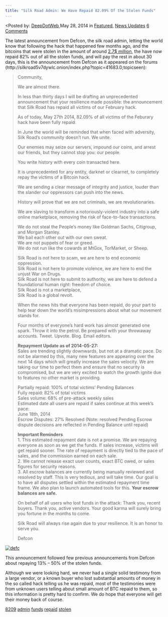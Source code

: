 ```yaml
---
title: "Silk Road Admin: We Have Repaid 82.09% Of the Stolen Funds"
---
```


<article class="post-listing post-5782 post type-post status-publish format-standard has-post-thumbnail hentry  tag-1651 tag-admin tag-funds tag-repaid tag-stolen">
<<span>Posted by: <a href="https://www.deepdotweb.com/author/admin/" title="">DeepDotWeb </a></span>
    <span>May 28, 2014</span>
    <span>in <a href="https://www.deepdotweb.com/category/deepdot-news/" rel="category tag">Featured</a>, <a href="https://www.deepdotweb.com/category/news-updates/" rel="category tag">News Updates</a></span>
    <span><a href="https://www.deepdotweb.com/2014/05/28/silk-road-admin-repaid-82-09-stolen-funds/#comments">6 Comments</a></span>
    </p>
    <div class="clear"></div>
    <div class="entry">
    <p>The latest announcement from Defcon, the silk road admin, letting the world know that following the hack that happened few months ago, and the bitcoins that were stolen in the amount of around <a href="http://www.deepdotweb.com/2014/02/13/silk-road-2-hacked-bitcoins-stolen-unknown-amount/">2.7$ million</a>, the have now repaid 82% out of all the stolen funds, and will pay the rest in about 30 days, this is the announcement from Defcon as it appeared on the forums (http://silkroad5v7dywlc.onion/index.php?topic=41683.0;topicseen):</p>
    <blockquote><p>Community,</p>
    <p>We are almost there.</p>
    <p>In less than thirty days I will be drafting an unprecedented announcement that your resilience made possible: the announcement that Silk Road has repaid all victims of our February hack.</p>
    <p>As of today, May 27th 2014, 82.09% of all victims of the Feburary hack have been fully repaid.</p>
    <p>In June the world will be reminded that when faced with adversity, Silk Road&#8217;s community doesn&#8217;t run. We unite.</p>
    <p>Our enemies may seize our servers, impound our coins, and arrest our friends, but they cannot stop you: our people.</p>
    <p>You write history with every coin transacted here.</p>
    <p>It is unprecedented for any entity, darknet or clearnet, to completely repay the victims of a Bitcoin hack.</p>
    <p>We are sending a clear message of integrity and justice, louder than the slander our oppressors can push into the news.</p>
    <p>History will prove that we are not criminals, we are revolutionaries.</p>
    <p>We are slaving to transform a notoriously-violent industry into a safe online marketplace, removing the risk of face-to-face transactions.</p>
    <p>We do not steal the People&#8217;s money like Goldman Sachs, Citigroup, and Morgan Stanley.<br />
    We bail each other out with our own sweat.<br />
    We are not puppets of fear or greed.<br />
    We do not run like the cowards at MtGox, TorMarket, or Sheep.</p>
    <p>Silk Road is not here to scam, we are here to end economic oppression.<br />
    Silk Road is not here to promote violence, we are here to end the unjust War on Drugs.<br />
    Silk Road is not here to submit to authority, we are here to defend a foundational human right: freedom of choice.<br />
    Silk Road is not a marketplace,<br />
    Silk Road is a global revolt.</p>
    <p>When the news hits that everyone has been repaid, do your part to help tear down the world&#8217;s misimpressions about what our movement stands for.</p>
    <p>Four months of everyone&#8217;s hard work has almost generated one spark. Throw it into the petrol. Be prepared with your throwaway accounts. Tweet. Upvote. Blog. Email editors.</p>
    <p><strong>Repayment Update as of 2014-05-27:</strong><br />
    Sales are trending slightly downwards, but not at a dramatic pace. Do not be alarmed by this, many new features are appearing over the next 14 days which will greatly increase the sales velocity. We are taking our time to perfect them and ensure that no security is compromised, but we are very excited to watch the growth ignite due to features no other market is providing.</p>
    <p>Partially repaid: 100% of total victims&#8217; Pending Balances<br />
    Fully repaid: 82% of total victims<br />
    Sales volume: 68% of pre-attack weekly sales<br />
    Estimated date all users are repaid if sales continue at this week&#8217;s pace:<br />
    June 18th, 2014<br />
    Escrow Disputes: 27% Resolved (Note: resolved Pending Escrow dispute decisions are reflected in Pending Balance until repaid)</p>
    <p><strong>Important Reminders</strong><br />
    1. This estimated repayment date is not a promise. We are repaying everyone as soon as we get the funds. If sales increase, victims will get repaid sooner. The rate of repayment is directly tied to the pace of sales, and the commission earned on each sale.<br />
    2. We cannot release exact user counts, exact BTC owed, or sales figures for security reasons.<br />
    3. All escrow balances are currently being manually reviewed and resolved by staff. This is very tedious, and will take time. Our goal is to have all disputes settled within the estimated repayment time frame. We also plan to launch automated tools for this. <strong>Your escrow balances are safe.</strong></p>
    <p>On behalf of all users who lost funds in the attack: Thank you, recent buyers. Thank you, active vendors. Your good karma will surely bring you fortune in the months to come.</p>
    <p>Silk Road will always rise again due to your resilience. It is an honor to serve you.</p>
    <p>Defcon</p></blockquote>
    <p><a href="/imgs/2014/05/defc.png"><img class="aligncenter  wp-image-5783" src="/imgs/2014/05/defc.png" alt="defc" width="581" height="372" srcset="/imgs/2014/05/defc.png 947w, /imgs/2014/05/defc-300x192.png 300w" sizes="(max-width: 581px) 100vw, 581px" /></a></p>
    <p>This announcement followed few previous announcements from Defcon about repaying 13% &#8211; 50% of the stolen funds.</p>
    <p>Although we were looking hard, we never had a single solid testimony from a large vendor, or a known buyer who lost substantial amounts of money in the so called hack telling us he was repaid, most of the testimonies were from unknown users telling about small amount of BTC repaid to them, so this information is pretty hard to confirm. We do hope that everyone will get their money back of course.</p>
    </div>
    <a href="https://www.deepdotweb.com/tag/8209/" rel="tag">8209</a> <a href="https://www.deepdotweb.com/tag/admin/" rel="tag">admin</a> <a href="https://www.deepdotweb.com/tag/funds/" rel="tag">funds</a> <a href="https://www.deepdotweb.com/tag/repaid/" rel="tag">repaid</a>  <a href="https://www.deepdotweb.com/tag/stolen/" rel="tag">stolen</a></span> <span style="display:none" class="updated">2014-05-28</span>
    <div style="display:none" class="vcard author" itemprop="author" itemscope itemtype="http://schema.org/Person"><strong class="fn" itemprop="name">
    
